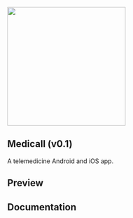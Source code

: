 <br/>
<img src="http://medicall.com/wp-content/uploads/2019/03/Asset-1.svg" width="270">
<br/>

## Medicall (v0.1)

A telemedicine Android and iOS app.

## Preview


## Documentation
